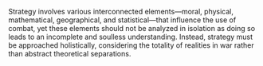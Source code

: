 Strategy involves various interconnected elements—moral, physical, mathematical, geographical, and statistical—that influence the use of combat, yet these elements should not be analyzed in isolation as doing so leads to an incomplete and soulless understanding. Instead, strategy must be approached holistically, considering the totality of realities in war rather than abstract theoretical separations.
